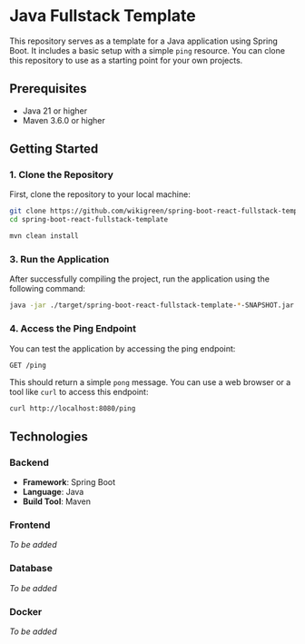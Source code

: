 
# Java Fullstack Template

This repository serves as a template for a Java application using Spring Boot. It includes a basic setup with a simple `ping` resource. You can clone this repository to use as a starting point for your own projects.

## Prerequisites

- Java 21 or higher
- Maven 3.6.0 or higher

## Getting Started

### 1. Clone the Repository

First, clone the repository to your local machine:

```bash
git clone https://github.com/wikigreen/spring-boot-react-fullstack-template
cd spring-boot-react-fullstack-template
```

```bash
mvn clean install
```

### 3. Run the Application

After successfully compiling the project, run the application using the following command:

```bash
java -jar ./target/spring-boot-react-fullstack-template-*-SNAPSHOT.jar
```

### 4. Access the Ping Endpoint

You can test the application by accessing the ping endpoint:

```
GET /ping
```

This should return a simple `pong` message. You can use a web browser or a tool like `curl` to access this endpoint:

```bash
curl http://localhost:8080/ping
```

## Technologies

### Backend

- **Framework**: Spring Boot
- **Language**: Java
- **Build Tool**: Maven

### Frontend

*To be added*

### Database

*To be added*

### Docker

*To be added*
